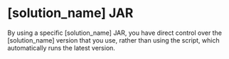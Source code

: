 # [solution_name] JAR

By using a specific [solution_name] JAR, you have direct control over the [solution_name] version that you use, rather than using the script, which automatically runs the latest version.
